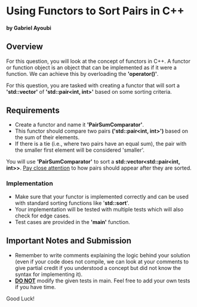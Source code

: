 # Using Functors to Sort Pairs in C++
#### by Gabriel Ayoubi
## Overview
For this question, you will look at the concept of functors in C++. A functor or function object is an object that can be implemented as if it were a function. We can achieve this by overloading the **'operator()'**.

For this question, you are tasked with creating a functor that will sort a **'std::vector'** of **'std::pair<int, int>'** based on some sorting criteria.

## Requirements
- Create a functor and name it **'PairSumComparator'**.
- This functor should compare two pairs **('std::pair<int, int>')** based on the sum of their elements.
- If there is a tie (i.e., where two pairs have an equal sum), the pair with the smaller first element will be considered 'smaller'.

You will use **'PairSumComparator'** to sort a **std::vector<std::pair<int, int>>**. <ins>Pay close attention</ins> to how pairs should appear after they are sorted. 

### Implementation
- Make sure that your functor is implemented correctly and can be used with standard sorting functions like '**std::sort**'.
- Your implementation will be tested with multiple tests which will also check for edge cases. 
- Test cases are provided in the **'main'** function. 

## Important Notes and Submission
- Remember to write comments explaining the logic behind your solution (even if your code does not compile, we can look at your comments to give partial credit if you understood a concept but did not know the syntax for implementing it).
- <ins>**DO NOT**</ins> modify the given tests in main. Feel free to add your own tests if you have time. 

Good Luck!